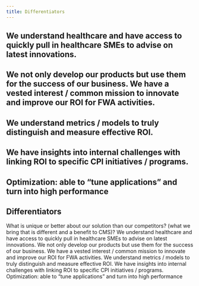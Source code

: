 ```yaml
---
title: Differentiators
---
```


## We understand healthcare and have access to quickly pull in healthcare SMEs to advise on latest innovations.
## We not only develop our products but use them for the success of our business. We have a vested interest / common mission to innovate and improve our ROI for FWA activities.
## We understand metrics / models to truly distinguish and measure effective ROI.
## We have insights into internal challenges with linking ROI to specific CPI initiatives / programs.
## Optimization: able to “tune applications” and turn into high performance
## Differentiators
What is unique or better about our solution than our competitors? (what we bring that is different and a benefit to CMS)?
We understand healthcare and have access to quickly pull in healthcare SMEs to advise on latest innovations. 
We not only develop our products but use them for the success of our business. We have a vested interest / common mission to innovate and improve our ROI for FWA activities. 
We understand metrics / models to truly distinguish and measure effective ROI.
We have insights into internal challenges with linking ROI to specific CPI initiatives / programs.
Optimization: able to “tune applications” and turn into high performance
